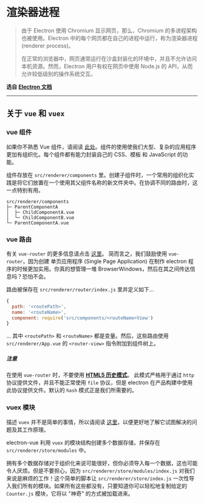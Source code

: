 # 渲染器进程

> 由于 Electron 使用 Chromium 显示网页，那么，Chromium 的多进程架构也被使用。Electron 中的每个网页都在自己的进程中运行，称为渲染器进程 (renderer process)。
>
> 在正常的浏览器中，网页通常运行在沙盒封装化的环境中，并且不允许访问本机资源。然而，Electron 用户有权在网页中使用 Node.js 的 API，从而允许较低级别的操作系统交互。

**选自** [**Electron 文档**](http://electron.atom.io/docs/tutorial/quick-start/#renderer-process)

---

## 关于 `vue` 和 `vuex`

### vue 组件

如果你不熟悉 Vue 组件，请阅读 [此处](http://vuejs.org/v2/guide/single-file-components.html)。组件的使用使我们大型、复杂的应用程序更加有组织化。每个组件都有能力封装自己的 CSS、模板 和 JavaScript 的功能。

组件存放在 `src/renderer/components` 里。创建子组件时，一个常用的组织化实践是将它们放置在一个使用其父组件名称的新文件夹中。在协调不同的路由时，这一点特别有用。

```
src/renderer/components
├─ ParentComponentA
│  ├─ ChildComponentA.vue
│  └─ ChildComponentB.vue
└─ ParentComponentA.vue
```

### vue 路由

有关 `vue-router` 的更多信息请点击 [这里](https://github.com/vuejs/vue-router)。 简而言之，我们鼓励使用 `vue-router`，因为创建 单页应用程序 (Single Page Application) 在制作 electron 程序的时候更加实用。你真的想管理一堆 BrowserWindows，然后在其之间传达信息吗？恐怕不会。

路由被保存在 `src/renderer/router/index.js` 里并定义如下...

```js
{
  path: '<routePath>',
  name: '<routeName>',
  component: require('src/components/<routeName>View')
}
```

... 其中 `<routePath>` 和 `<routeName>` 都是变量。然后，这些路由使用 `src/renderer/App.vue` 的 `<router-view>` 指令附加到组件树上。

##### 注意

在使用 `vue-router` 时，不要使用 [**HTML5 历史模式**](http://router.vuejs.org/en/essentials/history-mode.html)。 此模式严格用于通过 `http` 协议提供文件，并且不能正常使用 `file` 协议，但是 electron 在产品构建中使用此协议提供文件。默认的 `hash` 模式正是我们所需要的。

### vuex 模块

描述 `vuex` 并不是简单的事情，所以请阅读 [这里](https://vuex.vuejs.org/zh/)，以便更好地了解它试图解决的问题及其工作原理。

electron-vue 利用 `vuex` 的模块结构创建多个数据存储，并保存在 `src/renderer/store/modules` 中。

拥有多个数据存储对于组织化来说可能很好，但你必须导入每一个数据，这也可能令人厌烦。但是不要担心，因为 `src/renderer/store/modules/index.js` 对我们来说是麻烦的工作！这个简单的脚本让 `src/renderer/store/index.js` 一次性导入我们所有的模块。如果所有这些都没有，只要知道你可以轻松地复制给定的 `Counter.js` 模块，它将以 "神奇" 的方式被加载进来。
